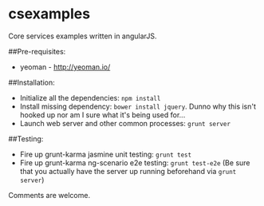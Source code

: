 csexamples
==========

Core services examples written in angularJS.

##Pre-requisites:
+ yeoman - http://yeoman.io/

##Installation:
+ Initialize all the dependencies: `npm install`
+ Install missing dependency: `bower install jquery`.
  Dunno why this isn't hooked up nor am I sure what
  it's being used for...
+ Launch web server and other common processes: `grunt server`

##Testing:
+ Fire up grunt-karma jasmine unit testing: `grunt test`
+ Fire up grunt-karma ng-scenario e2e testing: `grunt test-e2e`
  (Be sure that you actually have the server up running beforehand via `grunt server`)

Comments are welcome.
